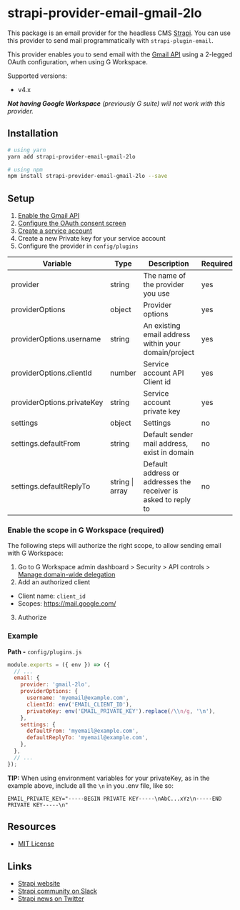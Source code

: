 # strapi-provider-email-gmail-2lo
This package is an email provider for the headless CMS [Strapi](https://github.com/strapi/strapi).
You can use this provider to send mail programmatically with `strapi-plugin-email`. 

This provider enables you to send email with the [Gmail API](https://developers.google.com/gmail/api) using a 2-legged OAuth configuration, when using G Workspace.

Supported versions:

- v4.x

_**Not having Google Workspace** (previously G suite) will not work with this provider._

## Installation

```bash
# using yarn
yarn add strapi-provider-email-gmail-2lo

# using npm
npm install strapi-provider-email-gmail-2lo --save
```

## Setup

1) [Enable the Gmail API](https://console.developers.google.com/apis/library/gmail.googleapis.com)
2) [Configure the OAuth consent screen](https://console.cloud.google.com/apis/credentials/consent)
3) [Create a service account](https://console.cloud.google.com/iam-admin/serviceaccounts/)
4) Create a new Private key for your service account 
5) Configure the provider in `config/plugins`

| Variable                  | Type                    | Description                                                                                                                         | Required | Default   |
| ------------------------- | ----------------------- | ----------------------------------------------------------------------------------------------------------------------------------- | -------- | --------- |
| provider                  | string                  | The name of the provider you use                                                                                                    | yes      |           |
| providerOptions           | object                  | Provider options                                                                                                                    | yes      |           |
| providerOptions.username  | string                  | An existing email address within your domain/project                                                                                         | yes      |           |
| providerOptions.clientId  | number                  | Service account API Client id                                                                                                       | yes      |           |
| providerOptions.privateKey| string                  | Service account private key                                                                                                         | yes      |           |
| settings                  | object                  | Settings                                                                                                                            | no       | {}        |
| settings.defaultFrom      | string                  | Default sender mail address, exist in domain                                                                                                        | no       | undefined |
| settings.defaultReplyTo   | string \| array<string> | Default address or addresses the receiver is asked to reply to                                                                      | no       | undefined |

### Enable the scope in G Workspace (required)
The following steps will authorize the right scope, to allow sending email with G Workspace:
1) Go to G Workspace admin dashboard > Security > API controls > [Manage domain-wide delegation](https://admin.google.com/ac/owl/domainwidedelegation)
2) Add an authorized client
- Client name: `client_id`
- Scopes: https://mail.google.com/
3) Authorize

### Example

**Path -** `config/plugins.js`

```js
module.exports = ({ env }) => ({
  // ...
  email: {
    provider: 'gmail-2lo',
    providerOptions: {
      username: 'myemail@example.com',
      clientId: env('EMAIL_CLIENT_ID'),
      privateKey: env('EMAIL_PRIVATE_KEY').replace(/\\n/g, '\n'),
    },
    settings: {
      defaultFrom: 'myemail@example.com',
      defaultReplyTo: 'myemail@example.com',
    },
  },
  // ...
});
```

**TIP:** When using environment variables for your privateKey, as in the example above, include all the `\n` in you .env file, like so:
```..env
EMAIL_PRIVATE_KEY="-----BEGIN PRIVATE KEY-----\nAbC...xYz\n-----END PRIVATE KEY-----\n"
```

## Resources

- [MIT License](LICENSE.md)

## Links

- [Strapi website](http://strapi.io/)
- [Strapi community on Slack](http://slack.strapi.io)
- [Strapi news on Twitter](https://twitter.com/strapijs)
